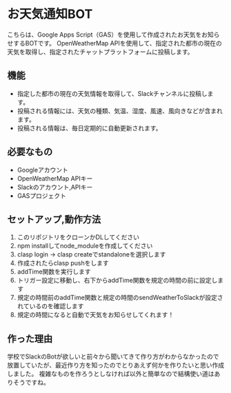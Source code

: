 # お天気通知BOT

こちらは、Google Apps Script（GAS）を使用して作成されたお天気をお知らせするBOTです。
OpenWeatherMap APIを使用して、指定された都市の現在の天気を取得し、指定されたチャットプラットフォームに投稿します。

## 機能
- 指定した都市の現在の天気情報を取得して、Slackチャンネルに投稿します。
- 投稿される情報には、天気の種類、気温、湿度、風速、風向きなどが含まれます。
- 投稿される情報は、毎日定期的に自動更新されます。


## 必要なもの
- Googleアカウント
- OpenWeatherMap APIキー
- Slackのアカウント,APIキー
- GASプロジェクト

## セットアップ,動作方法
1. このリポジトリをクローンかDLしてください
2. npm installしてnode_moduleを作成してください
3. clasp login → clasp createでstandaloneを選択します
4. 作成されたらclasp pushをします
5. addTime関数を実行します
6. トリガー設定に移動し、右下からaddTime関数を規定の時間の前に設定します
7. 規定の時間前のaddTime関数と規定の時間のsendWeatherToSlackが設定されているのを確認します
8. 規定の時間になると自動で天気をお知らせしてくれます！

## 作った理由
学校でSlackのBotが欲しいと前々から聞いてきて作り方がわからなかったので放置していたが、最近作り方を知ったのでとりあえず何かを作りたいと思い作成しました。
複雑なものを作ろうとしなければ以外と簡単なので結構使い道はありそうですね。